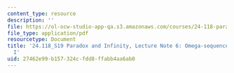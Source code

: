 ```yaml
---
content_type: resource
description: ''
file: https://ol-ocw-studio-app-qa.s3.amazonaws.com/courses/24-118-paradox-and-infinity-spring-2019/27462e99b157324cfdd8ffabb4aa6ab0_MIT24_118S19_LecNote6.pdf
file_type: application/pdf
resourcetype: Document
title: '24.118_S19 Paradox and Infinity, Lecture Note 6: Omega-sequence Paradoxes
  I'
uid: 27462e99-b157-324c-fdd8-ffabb4aa6ab0
---
```

